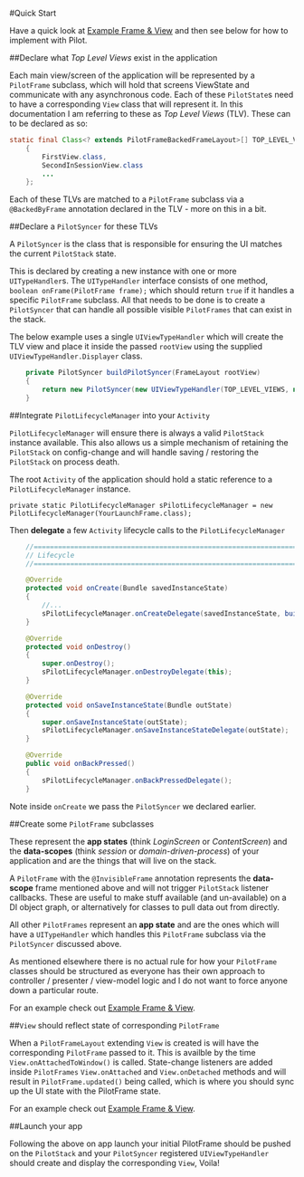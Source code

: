 #Quick Start

Have a quick look at [Example Frame & View](https://github.com/doridori/Pilot/blob/master/docs%2Fexample_frame_and_view.md) and then see below for how to implement with Pilot.
    
##Declare what _Top Level Views_ exist in the application

Each main view/screen of the application will be represented by a `PilotFrame` subclass, which will hold that screens ViewState and communicate with any asynchronous code. Each of these `PilotState`s need to have a corresponding `View` class that will represent it. In this documentation I am referring to these as _Top Level Views_ (TLV). These can to be declared as so: 

```java
static final Class<? extends PilotFrameBackedFrameLayout>[] TOP_LEVEL_VIEWS = new Class[]
    {
        FirstView.class,
        SecondInSessionView.class
        ...
    };
```

Each of these TLVs are matched to a `PilotFrame` subclass via a `@BackedByFrame` annotation declared in the TLV - more on this in a bit.

##Declare a `PilotSyncer` for these TLVs
 
A `PilotSyncer` is the class that is responsible for ensuring the UI matches the current `PilotStack` state. 

This is declared by creating a new instance with one or more `UITypeHandler`s. The `UITypeHandler` interface consists of one method, `boolean onFrame(PilotFrame frame);` which should return `true` if it handles a specific `PilotFrame` subclass. All that needs to be done is to create a `PilotSyncer` that can handle all possible visible `PilotFrames` that can exist in the stack.

The below example uses a single `UIViewTypeHandler` which will create the TLV view and place it inside the passed `rootView` using the supplied `UIViewTypeHandler.Displayer` class. 

```java
    private PilotSyncer buildPilotSyncer(FrameLayout rootView)
    {        
        return new PilotSyncer(new UIViewTypeHandler(TOP_LEVEL_VIEWS, new UIViewTypeHandler.SimpleDisplayer(rootView)));     
    }
```
 
##Integrate `PilotLifecycleManager` into your `Activity`

`PilotLifecycleManager` will ensure there is always a valid `PilotStack` instance available.  This also allows us a simple mechanism of retaining the `PilotStack` on config-change and will handle saving / restoring the `PilotStack` on process death.

The root `Activity` of the application should hold a static reference to a `PilotLifecycleManager` instance. 

    private static PilotLifecycleManager sPilotLifecycleManager = new PilotLifecycleManager(YourLaunchFrame.class);

Then **delegate** a few `Activity` lifecycle calls to the `PilotLifecycleManager`

```java
    //==================================================================//
    // Lifecycle
    //==================================================================//

    @Override
    protected void onCreate(Bundle savedInstanceState)
    {
	    //...
        sPilotLifecycleManager.onCreateDelegate(savedInstanceState, buildPilotSyncer(rootView), this);
    }

    @Override
    protected void onDestroy()
    {
        super.onDestroy();
        sPilotLifecycleManager.onDestroyDelegate(this);
    }

    @Override
    protected void onSaveInstanceState(Bundle outState)
    {
        super.onSaveInstanceState(outState);
        sPilotLifecycleManager.onSaveInstanceStateDelegate(outState);
    }

    @Override
    public void onBackPressed()
    {
        sPilotLifecycleManager.onBackPressedDelegate();
    }
```

Note inside `onCreate` we pass the `PilotSyncer` we declared earlier.


##Create some `PilotFrame` subclasses

These represent the **app states** (think _LoginScreen_ or _ContentScreen_) and the **data-scopes** (think _session_ or _domain-driven-process_)  of your application and are the things that will live on the stack.

A `PilotFrame` with the `@InvisibleFrame` annotation represents the **data-scope** frame mentioned above and will not trigger `PilotStack` listener callbacks. These are useful to make stuff available (and un-available) on a DI object graph, or alternatively for classes to pull data out from directly.

All other `PilotFrames` represent an **app state** and are the ones which will have a `UITypeHandler` which handles this `PilotFrame` subclass via the `PilotSyncer` discussed above.

As mentioned elsewhere there is no actual rule for how your `PilotFrame` classes should be structured as everyone has their own approach to controller / presenter / view-model logic and I do not want to force anyone down a particular route. 

For an example check out [Example Frame & View](https://github.com/doridori/Pilot/blob/master/docs%2Fexample_frame_and_view.md).

##`View` should reflect state of corresponding `PilotFrame`

When a `PilotFrameLayout` extending `View` is created is will have the corresponding `PilotFrame` passed to it. This is availble by the time `View.onAttachedToWindow()` is called.  State-change listeners are added inside `PilotFrames` `View.onAttached` and `View.onDetached` methods and will result in `PilotFrame.updated()` being called, which is where you should sync up the UI state with the PilotFrame state.

For an example check out [Example Frame & View](https://github.com/doridori/Pilot/blob/master/docs%2Fexample_frame_and_view.md).

##Launch your app

Following the above on app launch your initial PilotFrame should be pushed on the `PilotStack` and your `PilotSyncer` registered `UIViewTypeHandler` should create and display the corresponding `View`, Voila!
